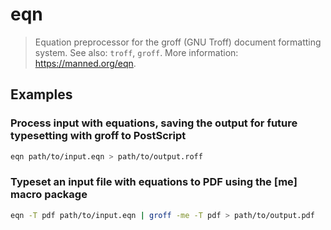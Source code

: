 # eqn

> Equation preprocessor for the groff (GNU Troff) document formatting system. See also: `troff`, `groff`. More information: <https://manned.org/eqn>.

## Examples

### Process input with equations, saving the output for future typesetting with groff to PostScript

```bash
eqn path/to/input.eqn > path/to/output.roff
```

### Typeset an input file with equations to PDF using the [me] macro package

```bash
eqn -T pdf path/to/input.eqn | groff -me -T pdf > path/to/output.pdf
```
